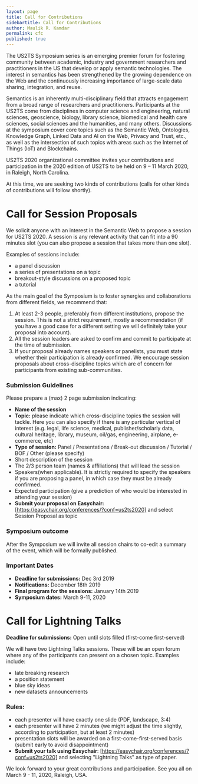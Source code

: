```yaml
---
layout: page
title: Call for Contributions
sidebartitle: Call for Contributions
author: Maulik R. Kamdar
permalink: cfc
published: true
---
```


The US2TS Symposium series is an emerging premier forum for fostering community between 
academic, industry and government researchers and practitioners in the US that develop or apply semantic technologies. The interest in semantics has been strengthened by the growing dependence on the Web and the continuously increasing importance of large-scale data sharing, integration, and reuse.  

Semantics is an inherently multi-disciplinary field that attracts engagement from a broad range of researchers and practitioners. Participants at the US2TS come from disciplines in computer science and engineering, natural sciences, geoscience, biology, library science, biomedical and health care sciences, social sciences and the humanities, and many others. Discussions at the symposium cover core topics such as the Semantic Web, Ontologies, Knowledge Graph, Linked Data and AI on the Web, Privacy and Trust, etc., as well as the intersection of such topics with areas such as the Internet of Things (IoT) and Blockchains.

US2TS 2020 organizational committee invites your contributions and participation in the 2020 edition of US2TS to be held on 9 – 11 March 2020, in Raleigh, North Carolina. 

At this time, we are seeking two kinds of contributions (calls for other kinds of contributions will follow shortly).

# Call for Session Proposals

We solicit anyone with an interest in the Semantic Web to propose a session for US2TS 2020.   A session is any relevant activity that can fit into a 90 minutes slot (you can also propose a session that takes more than one slot).

Examples of sessions include:
- a panel discussion
- a series of presentations on a topic
- breakout-style discussions on a proposed topic
- a tutorial

As the main goal of the Symposium is to foster synergies and collaborations from different fields, we recommend that: 
1. At least 2-3 people, preferably from different institutions, propose the session. This is not a strict requirement, mostly a recommendation (if you have a good case for a different setting we will definitely take your proposal into account). 
2. All the session leaders are asked to confirm and commit to participate at the time of submission. 
3. If your proposal already names speakers or panelists, you must state whether their participation is already confirmed. 
We encourage session proposals about cross-discipline topics which are of concern for participants from existing sub-communities.

### Submission Guidelines 
Please prepare a (max) 2 page submission indicating:
- **Name of the session**
- **Topic:** please indicate which cross-discipline topics the session will tackle. Here you can also specify if there is any particular vertical of interest (e.g. legal, life science, medical, publisher/scholarly data, cultural heritage, library, museum, oil/gas, engineering, airplane, e-commerce, etc)
- **Type of session:** Panel / Presentations / Break-out discussion / Tutorial / BOF / Other (please specify)
- Short description of the session
- The 2/3 person team (names & affiliations) that will lead the session
- Speakers(when applicable). It is strictly required to specify the speakers if you are proposing a panel, in which case they must be already confirmed.
- Expected participation (give a prediction of who would be interested in attending your session)
- **Submit your proposal on Easychair:** [https://easychair.org/conferences/?conf=us2ts2020] and select Session Proposal as topic

### Symposium outcome 
After the Symposium we will invite all session chairs to co-edit a summary of the event, which will be formally published.

### Important Dates 
- **Deadline for submissions:** Dec 3rd 2019
- **Notifications:** December 18th 2019
- **Final program for the sessions:** January 14th 2019
- **Symposium dates:** March 9-11, 2020



# Call for Lightning Talks

**Deadline for submissions:** Open until slots filled (first-come first-served)

We will have two Lightning Talks sessions. These will be an open forum where any of the participants can present on a chosen topic. Examples include:
- late breaking research
- a position statement
- blue sky ideas
- new datasets announcements

### Rules:
- each presenter will have exactly one slide (PDF, landscape, 3:4)
- each presenter will have 2 minutes (we might adjust the time slightly, according to participation, but at least 2 minutes)
- presentation slots will be awarded on a first-come-first-served basis (submit early to avoid disappointment)
- **Submit your talk using Easychair**: [https://easychair.org/conferences/?conf=us2ts2020] and selecting "Lightning Talks" as type of paper.

We look forward to your great contributions and participation. See you all on March 9 - 11, 2020, Raleigh, USA.

[https://easychair.org/conferences/?conf=us2ts2020]: https://easychair.org/conferences/?conf=us2ts2020
